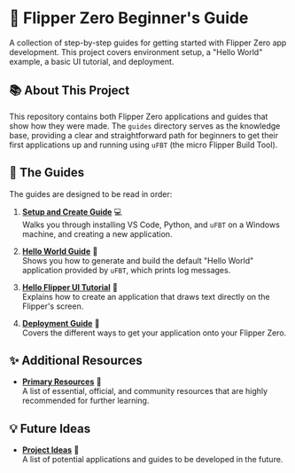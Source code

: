 # 🐬 Flipper Zero Beginner's Guide

A collection of step-by-step guides for getting started with Flipper Zero app development. This project covers environment setup, a "Hello World" example, a basic UI tutorial, and deployment.

## 📚 About This Project

This repository contains both Flipper Zero applications and guides that show how they were made. The `guides` directory serves as the knowledge base, providing a clear and straightforward path for beginners to get their first applications up and running using `uFBT` (the micro Flipper Build Tool).

## 📖 The Guides

The guides are designed to be read in order:

1.  **[Setup and Create Guide](guides/setup_and_create_guide.md)** 💻  
Walks you through installing VS Code, Python, and `uFBT` on a Windows machine, and creating a new application.

2.  **[Hello World Guide](guides/flipper_hello_world_guide.md)** 👋  
Shows you how to generate and build the default "Hello World" application provided by `uFBT`, which prints log messages.

3.  **[Hello Flipper UI Tutorial](guides/hello_flipper_ui_tutorial.md)** 🎨  
Explains how to create an application that draws text directly on the Flipper's screen.

4.  **[Deployment Guide](guides/deployment_guide.md)** 🚀  
Covers the different ways to get your application onto your Flipper Zero.

## ✨ Additional Resources

*   **[Primary Resources](guides/resources.md)** 🔗  
A list of essential, official, and community resources that are highly recommended for further learning.

## 💡 Future Ideas

*   **[Project Ideas](IDEAS.md)** 🧠  
A list of potential applications and guides to be developed in the future.